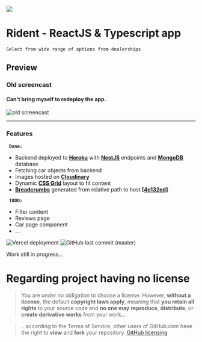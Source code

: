 ![](https://res.cloudinary.com/btchead/image/upload/v1644437650/rident_rp9zdb.png)

# Rident - ReactJS & Typescript app

`Select from wide range of options from dealerships`

## Preview
### Old screencast
#### Can't bring myself to redeploy the app.

![old screencast](https://i.imgur.com/FINk2So.gif)

<hr>

### Features

**` Done:`**

- Backend deployed to [**Heroku**](http://heroku.com "Heroku") with **[NestJS](https://nestjs.com/ "NestJS")** endpoints and [**MongoDB**](https://mongodb.com "MongoDB") database
- Fetching car objects from backend
- Images hosted on [**Cloudinary**](https://cloudinary.com/ "Cloudinary")
- Dynamic [**CSS Grid**](https://learncssgrid.com/ "CSS Grid") layout to fit content
- [**Breadcrumbs**](https://developers.google.com/search/docs/advanced/structured-data/breadcrumb "Breadcrumbs") generated from relative path to host [**[4e132ed]**](https://github.com/PolyFlower/rident/commit/4e132ed93b41c9a1faa72aed50c0ccf3ea3f1a6f#diff-549620554fd5e1a686a0422be5dea47f0c95dd02f9207e83d1d2de7656b85a4d "4e132ed")

**` TODO:`**

- Filter content
- Reviews page
- Car page component
- ...

![Vercel deployment](https://img.shields.io/github/deployments/PolyFlower/rident/production?label=vercel&logo=vercel&logoColor=white&style=for-the-badge) ![GitHub last commit (master)](https://img.shields.io/github/last-commit/PolyFlower/rident/master?label=master&logo=github&style=for-the-badge)

Work still in progress...

# Regarding project having no license

> You are under no obligation to choose a license. However, **without a license**, the default **copyright laws apply**, meaning that **you retain all rights** to your source code and **no one may** **reproduce**, **distribute**, or **create derivative works** from your work...

> ...according to the Terms of Service, other users of GitHub.com have the right to **view** and **fork** your repository.
> [GitHub licensing](https://docs.github.com/en/repositories/managing-your-repositorys-settings-and-features/customizing-your-repository/licensing-a-repository#choosing-the-right-license "GitHub licensing help page")
